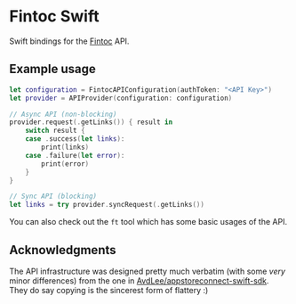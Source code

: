 # Fintoc Swift

Swift bindings for the [Fintoc](https://fintoc.com) API.

## Example usage

```swift
let configuration = FintocAPIConfiguration(authToken: "<API Key>")
let provider = APIProvider(configuration: configuration)

// Async API (non-blocking)
provider.request(.getLinks()) { result in
    switch result {
    case .success(let links):
        print(links)
    case .failure(let error):
        print(error)
    }
}

// Sync API (blocking)
let links = try provider.syncRequest(.getLinks())
```

You can also check out the `ft` tool which has some basic usages of the API.

## Acknowledgments

The API infrastructure was designed pretty much verbatim (with some _very_ minor differences) from the one in
[AvdLee/appstoreconnect-swift-sdk](https://github.com/AvdLee/appstoreconnect-swift-sdk). They do say copying is the 
sincerest form of flattery :) 
 
